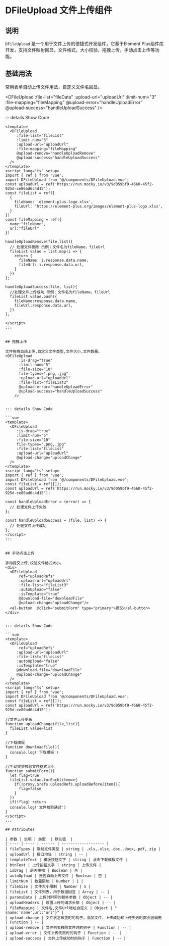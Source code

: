 # DFileUpload 文件上传组件

## 说明

`DFileUpload` 是一个用于文件上传的便捷式开发组件，它基于Element Plus组件库开发，支持文件映射回显，文件格式，大小校验，拖拽上传，手动点击上传等功能。

## 基础用法

常用表单自动上传文件用法，自定义文件名回显。
<script lang="ts" setup>
import {ref,getCurrentInstance} from 'vue'
import { DFileUpload } from 'dc-pro-component';
import {ElButton} from "element-plus";
const { proxy } = getCurrentInstance();
const fileMapping = ref({
  name:"fileName",
  url:"fileUrl"
})
const uploadUrl = ref('https://run.mocky.io/v3/9d059bf9-4660-45f2-925d-ce80ad6c4d15')
//文件回显初始值
const fileList = ref([
  {
    fileName: 'element-plus-logo.xlsx',
    fileUrl: 'https://element-plus.org/images/element-plus-logo.xlsx',
  }
])
const fileList2 = ref([])
const fileList3 = ref([])
//文件上传更新
function uploadChange(file,list){
  fileList3.value=list
}
//下载模板
function downloadFile(){
  console.log('下载模板')
}
// 提交表单检验文件格式大小
function submitForm(){
  let flag=true
  fileList3.value.forEach(item=>{
    if(!proxy.$refs.uploadRefs.uploadBefore(item)){
      flag=false
    }
  })
  if(!flag) return
  console.log('文件校验通过')
}
</script>

<DFileUpload
      :file-list="fileData"
      :upload-url="uploadUrl"
      :limit-num="3"
      :file-mapping="fileMapping"
      @upload-error="handleUploadError"
      @upload-success="handleUploadSuccess"
    />
    
 
::: details Show Code

```vue
<template>
  <DFileUpload
     :file-list="fileList"
     :limit-num="3"
     :upload-url="uploadUrl"
     :file-mapping="fileMapping"
     @upload-remove="handleUploadRemove"
     @upload-success="handleUploadSuccess"
  />
</template>
<script lang="ts" setup>
import { ref } from 'vue';
import DFileUpload from '@/components/DFileUpload.vue';
const uploadUrl = ref('https://run.mocky.io/v3/9d059bf9-4660-45f2-925d-ce80ad6c4d15');
const fileList = ref([
  {
    fileName: 'element-plus-logo.xlsx',
    fileUrl: 'https://element-plus.org/images/element-plus-logo.xlsx',
  }
])
const fileMapping = ref({
  name:"fileName",
  url:"fileUrl"
})

handleUploadRemove(file,list){
  // 处理文件删除 示例：文件名为fileName，fileUrl
  fileList.value = list.map(i => {
    return {
      fileName: i.response.data.name,
      fileUrl: i.response.data.url,
    }
  })
};

handleUploadSuccess(file, list){ 
  //处理文件上传成功 示例：文件名为fileName，fileUrl
  fileList.value.push({
    fileName:response.data.name,
    fileUrl:response.data.url,
  })  
};

</script>
:::


## 拖拽上传

文件拖拽自动上传,自定义文件类型,文件大小,文件数量。
<DFileUpload
      :is-drag="true"
      :limit-num="5"
      :file-size="10"
      file-types=".png,.jpg"
      :upload-url="uploadUrl"
      :file-list="fileList2"
      @upload-error="handleUploadError"
      @upload-success="handleUploadSuccess"
    />
    
 
::: details Show Code

```vue
<template>
  <DFileUpload
     :is-drag="true"
     :limit-num="5"
     :file-size="10"
     file-types=".png,.jpg"
     :file-list="fileList"
     :upload-url="uploadUrl"
     @upload-change="uploadChange"
  />
</template>
<script lang="ts" setup>
import { ref } from 'vue';
import DFileUpload from '@/components/DFileUpload.vue';
const fileList = ref([]);
const uploadUrl = ref('https://run.mocky.io/v3/9d059bf9-4660-45f2-925d-ce80ad6c4d15');

const handleUploadError = (error) => {
  // 处理文件上传失败
};

const handleUploadSuccess = (file, list) => {
  // 处理文件上传成功
};
</script>
:::


## 手动点击上传

手动提交上传,校验文件格式大小。
<div>
  <DFileUpload
      ref="uploadRefs"
      :upload-url="uploadUrl"
      :file-list="fileList3"
      :autoUpload="false"
      :isTemplate="true"
      @download-file="downloadFile"
      @upload-change="uploadChange"/>
  <el-button  @click="submitForm" type="primary">提交</el-button>
</div>


::: details Show Code

```vue
<template>
  <DFileUpload
      ref="uploadRefs"
     :upload-url="uploadUrl"
     :file-list="fileList"
     :autoUpload="false"
     :isTemplate="true"
     @download-file="downloadFile"
     @upload-change="uploadChange"
  />
</template>
<script lang="ts" setup>
import { ref } from 'vue';
import DFileUpload from '@/components/DFileUpload.vue';
const fileList = ref([]);
const uploadUrl = ref('https://run.mocky.io/v3/9d059bf9-4660-45f2-925d-ce80ad6c4d15');

//文件上传更新
function uploadChange(file,list){
  fileList.value=list
}

//下载模板
function downloadFile(){
  console.log('下载模板')
}

//手动提交校验文件格式大小
function submitForm(){
  let flag=true
  fileList.value.forEach(item=>{
    if(!proxy.$refs.uploadRefs.uploadBefore(item)){
      flag=false
    }
  })
  if(!flag) return
  console.log('文件校验通过')
}
</script>
:::

## Attributes

| 参数 | 说明 | 类型  | 默认值  |
| ---- | ---- | ------ | ------------------- |
| fileTypes | 限制文件类型 | string | .xls,.xlsx,.doc,.docx,.pdf,.zip |
| uploadUrl | 接口地址 | string | -- |
| templateText | 模板按钮文字 | string | 点击下载模板文件 |
| btnText | 上传按钮文字 | string | 上传文件 |
| isDrag | 是否拖拽 | Boolean | 否 |
| autoUpload | 是否自动上传文件 | Boolean | 否 |
| limitNum | 数量限制 | Number | 1 |
| fileSize | 文件大小限制 | Number | 5 |
| fileList | 文件列表，用于数据回显 | Array | -- |
| paramsData | 上传时附带的额外参数 | Object | -- |
| uploadHeaders | 设置上传的请求头部 | Object | -- |
| fileMapping | 文件名,文件Url地址自定义 | Object | "{name:'name',url:'url'}" |
| upload-change | 文件状态改变时的钩子，添加文件、上传成功和上传失败时都会被调用 | Function | -- |
| upload-remove | 文件列表移除文件时的钩子 | Function | -- |
| upload-error | 文件上传失败时的钩子 | Function | -- |
| upload-success | 文件上传成功时的钩子 | Function | -- |
